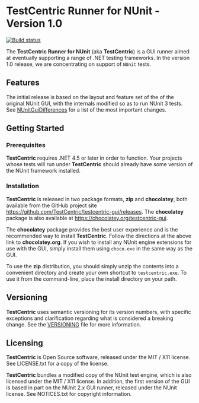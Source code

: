 # TestCentric Runner for NUnit - Version 1.0

[![Build status](https://ci.appveyor.com/api/projects/status/i7ymql47e8bo2rel/branch/master?svg=true)](https://ci.appveyor.com/project/CharliePoole/testcentric-gui/branch/master)

The **TestCentric Runner for NUnit** (aka **TestCentric**) is a GUI runner aimed at eventually supporting a range of .NET testing frameworks. In the version 1.0 release, we are concentrating on support of `NUnit` tests.

## Features

The initial release is based on the layout and feature set of the of the original NUnit GUI, with the internals modified so as to run NUnit 3 tests. See [NUnitGuiDifferences](./NUnitGuiDifferences.md) for a list of the most important changes.

## Getting Started
### Prerequisites

**TestCentric** requires .NET 4.5 or later in order to function. Your projects whose tests will run under **TestCentric** should already have some version of the NUnit framework installed.

### Installation

**TestCentric** is released in two package formats, **zip** and **chocolatey**, both available from the GitHub project site https://github.com/TestCentric/testcentric-gui/releases. The **chocolatey** package is also available at https://chocolatey.org/testcentric-gui.

The **chocolatey** package provides the best user experience and is the recommended way to install **TestCentric**. Follow the directions at the above link to **chocolatey.org**. If you wish to install any NUnit engine extensions for use with the GUI, simply install them using `choco.exe` in the same way as the GUI.

To use the **zip** distribution, you should simply unzip the contents into a convenient directory and create your own shortcut to `testcentric.exe`. To use it from the command-line, place the install directory on your path.

## Versioning

**TestCentric** uses semantic versioning for its version numbers, with specific exceptions and clarification regarding what is considered a breaking change. See the [VERSIONING](./VERSIONING.md) file for more information.

## Licensing

**TestCentric** is Open Source software, released under the MIT / X11 license. See LICENSE.txt for a copy of the license.

**TestCentric** bundles a modified copy of the NUnit test engine, which is also licensed under the MIT / X11 license. In addition, the first version of the GUI is based in part on the NUnit 2.x GUI runner, released under the NUnit license. See NOTICES.txt for copyright information.
